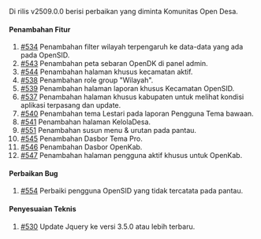 Di rilis v2509.0.0 berisi perbaikan yang diminta Komunitas Open Desa.

#### Penambahan Fitur

1. [#534](https://github.com/OpenSID/pantau/issues/534) Penambahan filter wilayah terpengaruh ke data-data yang ada pada OpenSID.
2. [#543](https://github.com/OpenSID/pantau/issues/543) Penambahan peta sebaran OpenDK di panel admin.
3. [#544](https://github.com/OpenSID/pantau/issues/544) Penambahan halaman khusus kecamatan aktif.
4. [#538](https://github.com/OpenSID/pantau/issues/538) Penambahan role group "Wilayah".
5. [#539](https://github.com/OpenSID/pantau/issues/539) Penambahan halaman laporan khusus Kecamatan OpenSID.
6. [#537](https://github.com/OpenSID/pantau/issues/537) Penambahan halaman khusus kabupaten untuk melihat kondisi aplikasi terpasang dan update.
7. [#540](https://github.com/OpenSID/pantau/issues/540) Penambahan tema Lestari pada laporan Pengguna Tema bawaan.
8. [#541](https://github.com/OpenSID/pantau/issues/541) Penambahan halaman KelolaDesa.
9. [#551](https://github.com/OpenSID/pantau/issues/551) Penambahan susun menu & urutan pada pantau.
10. [#545](https://github.com/OpenSID/pantau/issues/545) Penambahan Dasbor Tema Pro.
11. [#546](https://github.com/OpenSID/pantau/issues/546) Penambahan Dasbor OpenKab.
12. [#547](https://github.com/OpenSID/pantau/issues/547) Penambahan halaman pengguna aktif khusus untuk OpenKab.

#### Perbaikan Bug

1. [#554](https://github.com/OpenSID/pantau/issues/554) Perbaiki pengguna OpenSID yang tidak tercatata pada pantau.

#### Penyesuaian Teknis

1. [#530](https://github.com/OpenSID/pantau/issues/530) Update Jquery ke versi 3.5.0 atau lebih terbaru.